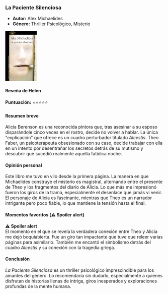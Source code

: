 ### **La Paciente Silenciosa**  
- **Autor:** Alex Michaelides  
- **Género:** Thriller Psicológico, Misterio 
<img src="/Imagenes/La paciente silenciosa.jpg" alt="La paciente silenciosa" width="100" />

#### Reseña de Helen  
**Puntuación:** ⭐⭐⭐⭐⭐  

#### Resumen breve  
Alicia Berenson es una reconocida pintora que, tras asesinar a su esposo disparándole cinco veces en el rostro, decide no volver a hablar. La única "explicación" que ofrece es un cuadro perturbador titulado *Alcestis*. Theo Faber, un psicoterapeuta obsesionado con su caso, decide trabajar con ella en un intento por desentrañar los secretos detrás de su mutismo y descubrir qué sucedió realmente aquella fatídica noche.  

#### Opinión personal  
Este libro me tuvo en vilo desde la primera página. La manera en que Michaelides construye el misterio es magistral, alternando entre el presente de Theo y los fragmentos del diario de Alicia. Lo que más me impresionó fueron los giros de la trama, especialmente el desenlace que jamás vi venir. El personaje de Alicia es fascinante, mientras que Theo es un narrador intrigante pero poco fiable, lo que mantiene la tensión hasta el final.  

#### Momentos favoritos (⚠️ Spoiler alert)  
⚠️ **Spoiler alert**  
El momento en el que se revela la verdadera conexión entre Theo y Alicia me dejó boquiabierta. Fue un giro tan impactante que tuve que releer varias páginas para asimilarlo. También me encantó el simbolismo detrás del cuadro *Alcestis* y su conexión con la tragedia griega.  

#### Conclusión  
*La Paciente Silenciosa* es un thriller psicológico imprescindible para los amantes del género. Lo recomendaría sin dudarlo, especialmente a quienes disfrutan de historias llenas de intriga, giros inesperados y exploraciones profundas de la mente humana.  
